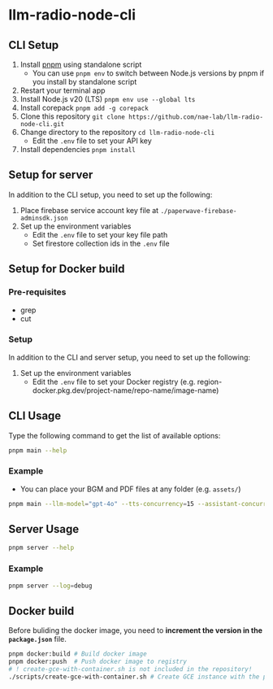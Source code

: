 # llm-radio-node-cli

## CLI Setup

1. Install [pnpm](https://pnpm.io/installation#using-a-standalone-script) using standalone script
   - You can use `pnpm env` to switch between Node.js versions by pnpm if you install by standalone script
2. Restart your terminal app
3. Install Node.js v20 (LTS) `pnpm env use --global lts`
4. Install corepack `pnpm add -g corepack`
5. Clone this repository `git clone https://github.com/nae-lab/llm-radio-node-cli.git`
6. Change directory to the repository `cd llm-radio-node-cli`
   - Edit the `.env` file to set your API key
8. Install dependencies `pnpm install`

## Setup for server
In addition to the CLI setup, you need to set up the following:

1. Place firebase service account key file at `./paperwave-firebase-adminsdk.json`
2. Set up the environment variables
   - Edit the `.env` file to set your key file path
   - Set firestore collection ids in the `.env` file

## Setup for Docker build

### Pre-requisites

- grep
- cut

### Setup

In addition to the CLI and server setup, you need to set up the following:

1. Set up the environment variables
   - Edit the `.env` file to set your Docker registry (e.g. region-docker.pkg.dev/project-name/repo-name/image-name)

## CLI Usage

Type the following command to get the list of available options:

```sh
pnpm main --help
```

### Example

- You can place your BGM and PDF files at any folder (e.g. `assets/`)

```sh
pnpm main --llm-model="gpt-4o" --tts-concurrency=15 --assistant-concurrency=5 --bgm="assets/podcast-jazz-music.mp3" --bgm-volume=0.25 --minute=15 --papers="assets/Yahagi_et_al_2020_Suppression_of_floating_image_degradation_using_a_mechanical_vibration_of_a.pdf"
```

## Server Usage

```sh
pnpm server --help
```

### Example

```sh
pnpm server --log=debug
```

## Docker build

Before buliding the docker image, you need to **increment the version in the `package.json`** file.

```sh
pnpm docker:build # Build docker image
pnpm docker:push  # Push docker image to registry
# ! create-gce-with-container.sh is not included in the repository!
./scripts/create-gce-with-container.sh # Create GCE instance with the pushed image
```
